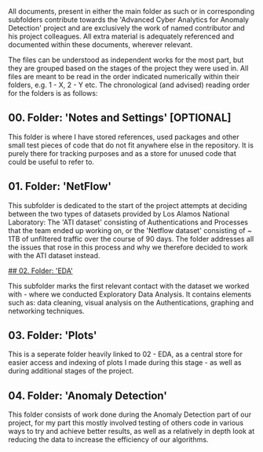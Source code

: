 All documents, present in either the main folder as such or in corresponding subfolders contribute towards the 'Advanced Cyber Analytics for Anomaly Detection' project and are exclusively the work of named contributor and his project colleagues. All extra material is adequately referenced and documented within these documents, wherever relevant. 

The files can be understood as independent works for the most part, but they are grouped based on the stages of the project they were used in. All files are meant to be read in the order indicated numerically within their folders, e.g. 1 - X, 2 - Y etc. The chronological (and advised) reading order for the folders is as follows:


## 00. Folder: 'Notes and Settings' [OPTIONAL]

This folder is where I have stored references, used packages and other small test pieces of code that do not fit anywhere else in the repository. It is purely there for tracking purposes and as a store for unused code that could be useful to refer to.
    
## 01. Folder: 'NetFlow'

This subfolder is dedicated to the start of the project attempts at deciding between the two types of datasets provided by Los Alamos National Laboratory: The 'ATI dataset' consisting of Authentications and Processes that the team ended up working on, or the 'Netflow dataset' consisting of ~ 1TB of unfiltered traffic over the course of 90 days. The folder addresses all the issues that rose in this process and why we therefore decided to work with the ATI dataset instead.
    

[## 02. Folder: 'EDA']()

This subfolder marks the first relevant contact with the dataset we worked with - where we conducted Exploratory Data Analysis. It contains elements such as: data cleaning, visual analysis on the Authentications, graphing and networking techniques.
    
## 03. Folder: 'Plots'

This is a seperate folder heavily linked to 02 - EDA, as a central store for easier access and indexing of plots I made during this stage - as well as during additional stages of the project.

## 04. Folder: 'Anomaly Detection'

This folder consists of work done during the Anomaly Detection part of our project, for my part this mostly involved testing of others code in various ways to try and achieve better results, as well as a relatively in depth look at reducing the data to increase the efficiency of our algorithms.